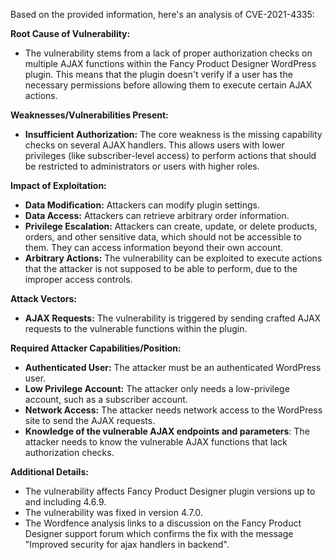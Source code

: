 Based on the provided information, here's an analysis of CVE-2021-4335:

**Root Cause of Vulnerability:**

*   The vulnerability stems from a lack of proper authorization checks on multiple AJAX functions within the Fancy Product Designer WordPress plugin. This means that the plugin doesn't verify if a user has the necessary permissions before allowing them to execute certain AJAX actions.

**Weaknesses/Vulnerabilities Present:**

*   **Insufficient Authorization:**  The core weakness is the missing capability checks on several AJAX handlers. This allows users with lower privileges (like subscriber-level access) to perform actions that should be restricted to administrators or users with higher roles.

**Impact of Exploitation:**

*   **Data Modification:** Attackers can modify plugin settings.
*   **Data Access:** Attackers can retrieve arbitrary order information.
*   **Privilege Escalation:** Attackers can create, update, or delete products, orders, and other sensitive data, which should not be accessible to them. They can access information beyond their own account.
*   **Arbitrary Actions:** The vulnerability can be exploited to execute actions that the attacker is not supposed to be able to perform, due to the improper access controls.

**Attack Vectors:**

*   **AJAX Requests:** The vulnerability is triggered by sending crafted AJAX requests to the vulnerable functions within the plugin.

**Required Attacker Capabilities/Position:**

*   **Authenticated User:** The attacker must be an authenticated WordPress user.
*   **Low Privilege Account:** The attacker only needs a low-privilege account, such as a subscriber account.
*   **Network Access:** The attacker needs network access to the WordPress site to send the AJAX requests.
*   **Knowledge of the vulnerable AJAX endpoints and parameters**: The attacker needs to know the vulnerable AJAX functions that lack authorization checks.

**Additional Details:**

*   The vulnerability affects Fancy Product Designer plugin versions up to and including 4.6.9.
*   The vulnerability was fixed in version 4.7.0.
*   The Wordfence analysis links to a discussion on the Fancy Product Designer support forum which confirms the fix with the message "Improved security for ajax handlers in backend".